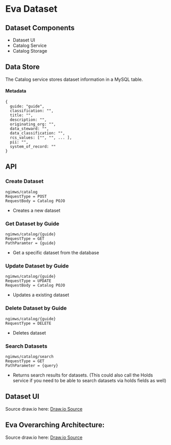 # Eva Dataset

## Dataset Components

- Dataset UI
- Catalog Service
- Catalog Storage

## Data Store
The Catalog service stores dataset information in a MySQL table.

#### Metadata
```json5
{
  guide: "guide",
  classification: "",
  title: "",
  description: "",
  originating_org: "",
  data_steward: "",
  data_classification: "",
  rcs_values: ["", "", ... ],
  pii: "",
  system_of_record: ""
}
```
  
## API

### Create Dataset
```
ngimws/catalog
RequestType = POST
RequestBody = Catalog POJO
```
* Creates a new dataset

### Get Dataset by Guide
```
ngimws/catalog/{guide}
RequestType = GET
PathParamter = {guide}
```
* Get a specific dataset from the database

### Update Dataset by Guide
```
ngimws/catalog/{guide}
RequestType = UPDATE
RequestBody = Catalog POJO
```
* Updates a existing dataset

### Delete Dataset by Guide
```
ngimws/catalog/{guide}
RequestType = DELETE
```
* Deletes dataset

### Search Datasets
```
ngimws/catalog/search
RequestType = GET
PathParameter = {query}
```
* Returns search results for datasets. (This could also call the Holds service if you need to be able to search datasets via holds fields as well)

## Dataset UI

Source draw.io
here: [Draw.io Source](https://app.diagrams.net/?src=about#HRMSLowside%2Frmslow%2Fmaster%2FDrawings%2FEva%2FDataset%2FDataset.drawio)


## Eva Overarching Architecture:

Source draw.io
here: [Draw.io Source](https://app.diagrams.net/#HRMSLowside%2Frmslow%2Fmaster%2FDrawings%2FEva%2FArchitecture%2FMainArchitecture.drawio)
